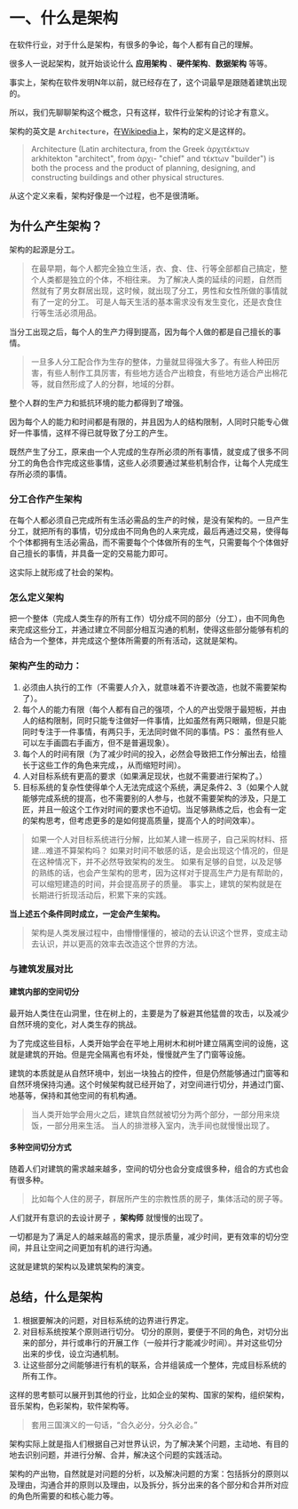 # 一、什么是架构

在软件行业，对于什么是架构，有很多的争论，每个人都有自己的理解。

很多人一说起架构，就开始谈论什么 **应用架构** 、**硬件架构**、**数据架构** 等等。

事实上，架构在软件发明N年以前，就已经存在了，这个词最早是跟随着建筑出现的。

所以，我们先聊聊架构这个概念，只有这样，软件行业架构的讨论才有意义。

架构的英文是 `Architecture`，在[Wikipedia](https://en.wikipedia.org/wiki/Architecture)上，架构的定义是这样的。

> Architecture (Latin architectura, from the Greek ἀρχιτέκτων arkhitekton "architect", from ἀρχι- "chief" and τέκτων "builder") is both the process and the product of planning, designing, and constructing buildings and other physical structures.

从这个定义来看，架构好像是一个过程，也不是很清晰。

## 为什么产生架构？

架构的起源是分工。

> 在最早期，每个人都完全独立生活，衣、食、住、行等全部都自己搞定，整个人类都是独立的个体，不相往来。
> 为了解决人类的延续的问题，自然而然就有了男女群居出现，这时候，就出现了分工，男性和女性所做的事情就有了一定的分工。
> 可是人每天生活的基本需求没有发生变化，还是衣食住行等生活必须用品。


当分工出现之后，每个人的生产力得到提高，因为每个人做的都是自己擅长的事情。

> 一旦多人分工配合作为生存的整体，力量就显得强大多了。有些人种田厉害，有些人制作工具厉害，有些地方适合产出粮食，有些地方适合产出棉花等，就自然形成了人的分群，地域的分群。

整个人群的生产力和抵抗环境的能力都得到了增强。

因为每个人的能力和时间都是有限的，并且因为人的结构限制，人同时只能专心做好一件事情，这样不得已就导致了分工的产生。

既然产生了分工，原来由一个人完成的生存所必须的所有事情，就变成了很多不同分工的角色合作完成这些事情，这些人必须要通过某些机制合作，让每个人完成生存所必须的事情。

### 分工合作产生架构

在每个人都必须自己完成所有生活必需品的生产的时候，是没有架构的。一旦产生分工，就把所有的事情，切分成由不同角色的人来完成，最后再通过交易，使得每个个体都拥有生活必需品，而不需要每个个体做所有的生气，只需要每个个体做好自己擅长的事情，并具备一定的交易能力即可。

这实际上就形成了社会的架构。

### 怎么定义架构

把一个整体（完成人类生存的所有工作）切分成不同的部分（分工），由不同角色来完成这些分工，并通过建立不同部分相互沟通的机制，使得这些部分能够有机的结合为一个整体，并完成这个整体所需要的所有活动，这就是架构。

### 架构产生的动力：

1. 必须由人执行的工作（不需要人介入，就意味着不许要改造，也就不需要架构了）。
1. 每个人的能力有限（每个人都有自己的强项，个人的产出受限于最短板，并由人的结构限制，同时只能专注做好一件事情，比如虽然有两只眼睛，但是只能同时专注于一件事情，有两只手，无法同时做不同的事情。PS： 虽然有些人可以左手画圆右手画方，但不是普遍现象）。
1. 每个人的时间有限（为了减少时间的投入，必然会导致把工作分解出去，给擅长于这些工作的角色来完成，，从而缩短时间）。
1. 人对目标系统有更高的要求（如果满足现状，也就不需要进行架构了。）
1. 目标系统的复杂性使得单个人无法完成这个系统，满足条件2、3（如果个人就能够完成系统的提高，也不需要别的人参与，也就不需要架构的涉及，只是工匠，并且一般这个工作对时间的要求也不迫切。当足够熟练之后，也会有一定的架构思考，但考虑更多的是如何提高质量，提高个人的时间效率）。

> 如果一个人对目标系统进行分解，比如某人建一栋房子，自己采购材料、搭建...难道不算架构吗？
> 如果对时间不敏感的话，是会出现这个情况的，但是在这种情况下，并不必然导致架构的发生。
> 如果有足够的自觉，以及足够的熟练的话，也会产生架构的思考，因为这样对于提高生产力是有帮助的，可以缩短建造的时间，并会提高房子的质量。
> 事实上，建筑的架构就是在长期进行折现活动后，积累下来的实践。

**当上述五个条件同时成立，一定会产生架构。**


> 架构是人类发展过程中，由懵懵懂懂的，被动的去认识这个世界，变成主动去认识，并以更高的效率去改造这个世界的方法。

### 与建筑发展对比

#### 建筑内部的空间切分

最开始人类住在山洞里，住在树上的，主要是为了躲避其他猛兽的攻击，以及减少自然环境的变化，对人类生存的挑战。

为了完成这些目标，人类开始学会在平地上用树木和树叶建立隔离空间的设施，这就是建筑的开始。但是完全隔离也有坏处，慢慢就产生了门窗等设施。

建筑的本质就是从自然环境中，划出一块独占的控件，但是仍然能够通过门窗等和自然环境保持沟通。这个时候架构就已经开始了，对空间进行切分，并通过门窗、地基等，保持和其他空间的有机构通。

> 当人类开始学会用火之后，建筑自然就被切分为两个部分，一部分用来烧饭，一部分用来生活。
> 当人的排泄移入室内，洗手间也就慢慢出现了。

#### 多种空间切分方式

随着人们对建筑的需求越来越多，空间的切分也会分变成很多种，组合的方式也会有很多种。

> 比如每个人住的房子，群居所产生的宗教性质的房子，集体活动的房子等。

人们就开有意识的去设计房子 ，**架构师** 就慢慢的出现了。

一切都是为了满足人的越来越高的需求，提示质量，减少时间，更有效率的切分空间，并且让空间之间更加有机的进行沟通。

这就是建筑的架构以及建筑架构的演变。

## 总结，什么是架构

1. 根据要解决的问题，对目标系统的边界进行界定。
1. 对目标系统按某个原则进行切分。 切分的原则，要便于不同的角色，对切分出来的部分，并行或串行的开展工作（一般并行才能减少时间）。并对这些切分出来的步伐，设立沟通机制。
1. 让这些部分之间能够进行有机的联系，合并组装成一个整体，完成目标系统的所有工作。

这样的思考额可以展开到其他的行业，比如企业的架构、国家的架构，组织架构，音乐架构，色彩架构，软件架构等。

> 套用三国演义的一句话，“合久必分，分久必合。”

架构实际上就是指人们根据自己对世界认识，为了解决某个问题，主动地、有目的地去识别问题，并进行分解、合并，解决这个问题的实践活动。

架构的产出物，自然就是对问题的分析，以及解决问题的方案：包括拆分的原则以及理由，沟通合并的原则以及理由，以及拆分，拆分出来的各个部分和合并所对应的角色所需要的和核心能力等。
